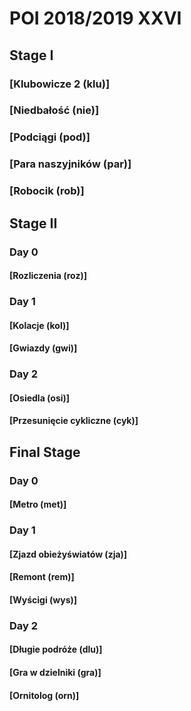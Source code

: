 # POI 2018/2019 XXVI

## Stage I

### [Klubowicze 2 (klu)]

### [Niedbałość (nie)]

### [Podciągi (pod)]

### [Para naszyjników (par)]

### [Robocik (rob)]

## Stage II

### Day 0

#### [Rozliczenia (roz)]

### Day 1

#### [Kolacje (kol)]

#### [Gwiazdy (gwi)]

### Day 2

#### [Osiedla (osi)]

#### [Przesunięcie cykliczne (cyk)]

## Final Stage

### Day 0

#### [Metro (met)]

### Day 1

#### [Zjazd obieżyświatów (zja)]

#### [Remont (rem)]

#### [Wyścigi (wys)]

### Day 2

#### [Długie podróże (dlu)]

#### [Gra w dzielniki (gra)]

#### [Ornitolog (orn)]